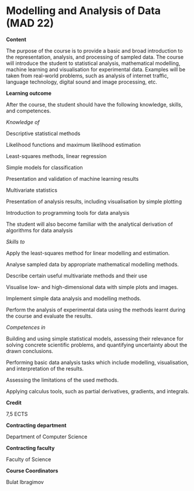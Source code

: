 # Modelling and Analysis of Data (MAD 22)

**Content**

The purpose of the course is to provide a basic and broad introduction to the representation, analysis, and processing of sampled data. The course will introduce the student to statistical analysis, mathematical modelling, machine learning and visualisation for experimental data. Examples will be taken from real-world problems, such as analysis of internet traffic, language technology, digital sound and image processing, etc.

**Learning outcome**

After the course, the student should have the following knowledge, skills, and competences.

 

*Knowledge of*

Descriptive statistical methods

Likelihood functions and maximum likelihood estimation

Least-squares methods, linear regression

Simple models for classification

Presentation and validation of machine learning results

Multivariate statistics

Presentation of analysis results, including visualisation by simple plotting

Introduction to programming tools for data analysis

The student will also become familiar with the analytical derivation of algorithms for data analysis

 

*Skills to*

Apply the least-squares method for linear modelling and estimation.

Analyse sampled data by appropriate mathematical modelling methods.

Describe certain useful multivariate methods and their use

Visualise low- and high-dimensional data with simple plots and images.

Implement simple data analysis and modelling methods.

Perform the analysis of experimental data using the methods learnt during the course and evaluate the results.

 

*Competences in*

Building and using simple statistical models, assessing their relevance for solving concrete scientific problems, and quantifying uncertainty about the drawn conclusions.

Performing basic data analysis tasks which include modelling, visualisation, and interpretation of the results.

Assessing the limitations of the used methods.

Applying calculus tools, such as partial derivatives, gradients, and integrals.

**Credit**

7,5 ECTS

**Contracting department**

Department of Computer Science

**Contracting faculty**

Faculty of Science

**Course Coordinators**

Bulat Ibragimov

